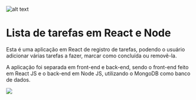 ![alt text](https://img.icons8.com/nolan/2x/react-native.png)
# Lista de tarefas em React e Node

Esta é uma aplicação em React de registro de tarefas, podendo o usuário adicionar várias tarefas a fazer, marcar como concluída ou removê-la.

A aplicação foi separada em front-end e back-end, sendo o front-end feito em React JS e o back-end em Node JS, utilizando o MongoDB como banco de dados.

<img src="https://i.imgur.com/NiAM07s.png"/>


